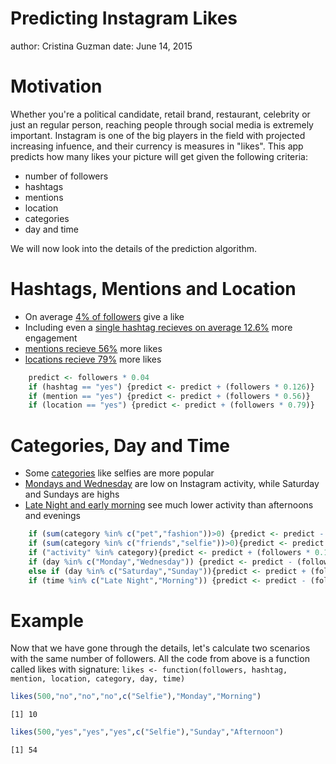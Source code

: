 Predicting Instagram Likes
========================================================
author: Cristina Guzman
date: June 14, 2015

Motivation
========================================================

Whether you're a political candidate, retail brand, restaurant, celebrity or just an regular person, reaching people through social media is extremely important. Instagram is one of the big players in the field with projected increasing infuence, and their currency is measures in "likes". This app predicts how many likes your picture will get given the following criteria:

- number of followers
- hashtags
- mentions
- location
- categories
- day and time

We will now look into the details of the prediction algorithm.


Hashtags, Mentions and Location
========================================================
- On average [4% of followers](http://clicknathan.com/web-design/instagram-statistics/) give a like 
- Including even a [single hashtag recieves on average 12.6%](http://www.adweek.com/news/technology/14-instagram-data-findings-every-marketer-needs-know-160969) more engagement 
- [mentions recieve 56%](http://sproutsocial.com/insights/5-instagram-stats/) more likes
- [locations recieve 79%](http://sproutsocial.com/insights/5-instagram-stats/) more likes

```r
    predict <- followers * 0.04
    if (hashtag == "yes") {predict <- predict + (followers * 0.126)}
    if (mention == "yes") {predict <- predict + (followers * 0.56)}
    if (location == "yes") {predict <- predict + (followers * 0.79)}
```

Categories, Day and Time
========================================================
- Some [categories](http://rakaposhi.eas.asu.edu/instagram-icwsm.pdf) like selfies are more popular
- [Mondays and Wednesday](http://lab.softwarestudies.com/2014/11/when-do-people-share-comparing.html) are low on Instagram activity, while Saturday and Sundays are highs
- [Late Night and early morning](http://lab.softwarestudies.com/2014/11/when-do-people-share-comparing.html) see much lower activity than afternoons and evenings

```r
    if (sum(category %in% c("pet","fashion"))>0) {predict <- predict - (followers * 0.07)}
    if (sum(category %in% c("friends","selfie"))>0){predict <- predict + (followers * 0.05)}
    if ("activity" %in% category){predict <- predict + (followers * 0.1)}
    if (day %in% c("Monday","Wednesday")) {predict <- predict - (followers * 0.10)}
    else if (day %in% c("Saturday","Sunday")){predict <- predict + (followers * 0.2)}
    if (time %in% c("Late Night","Morning")) {predict <- predict - (followers * 0.4)}
```
Example
========================================================
Now that we have gone through the details, let's calculate two scenarios with the same number of followers. All the code from above is a function called likes with signature: `likes <- function(followers, hashtag, mention, location, category, day, time)`


```r
likes(500,"no","no","no",c("Selfie"),"Monday","Morning")
```

```
[1] 10
```

```r
likes(500,"yes","yes","yes",c("Selfie"),"Sunday","Afternoon")    
```

```
[1] 54
```
